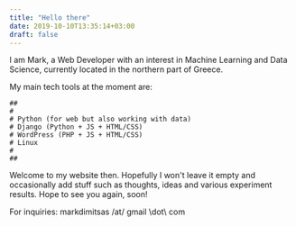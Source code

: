 ```yaml
---
title: "Hello there"
date: 2019-10-10T13:35:14+03:00
draft: false
---
```


I am Mark, a Web Developer with an interest in Machine Learning and Data Science, currently located in the northern part of Greece.

My main tech tools at the moment are:

```
##
#
# Python (for web but also working with data)
# Django (Python + JS + HTML/CSS)
# WordPress (PHP + JS + HTML/CSS)
# Linux
#
##
```

Welcome to my website then. Hopefully I won't leave it empty and occasionally add stuff such as thoughts, ideas and various experiment results. Hope to see you again, soon!

For inquiries: markdimitsas /at/ gmail \dot\ com 